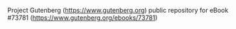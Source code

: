 Project Gutenberg (https://www.gutenberg.org) public repository for
eBook #73781 (https://www.gutenberg.org/ebooks/73781)
